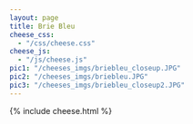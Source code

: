 ```yaml
---
layout: page
title: Brie Bleu
cheese_css:
  - "/css/cheese.css"
cheese_js:
  - "/js/cheese.js"
pic1: "/cheeses_imgs/briebleu_closeup.JPG"
pic2: "/cheeses_imgs/briebleu.JPG"
pic3: "/cheeses_imgs/briebleu_closeup2.JPG"
---
```

{% include cheese.html  %}

